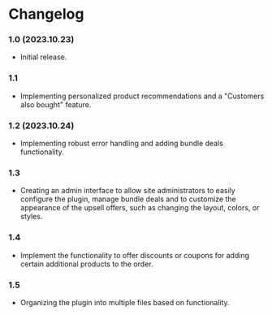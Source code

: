# Changelog

### 1.0 (2023.10.23)
- Initial release.

### 1.1
- Implementing personalized product recommendations and a "Customers also bought" feature.

### 1.2 (2023.10.24)
- Implementing robust error handling and adding bundle deals functionality.

### 1.3
- Creating an admin interface to allow site administrators to easily configure the plugin, manage bundle deals and to customize the appearance of the upsell offers, such as changing the layout, colors, or styles.

### 1.4
- Implement the functionality to offer discounts or coupons for adding certain additional products to the order.

### 1.5
- Organizing the plugin into multiple files based on functionality.